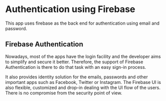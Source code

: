 # Authentication using Firebase

This app uses firebase as the back end for authentication using email and password.

## Firebase Authentication


Nowadays, most of the apps have the login facility and the developer aims to simplify and secure it better. Therefore, the support of Firebase Authentication is there to do that task with an easy sign-in process.

It also provides identity solution for the emails, passwords and other important apps such as Facebook, Twitter or Instagram. The Firebase UI is also flexible, customized and drop-in dealing with the UI flow of the users. There is no compromise from the security point of view.

